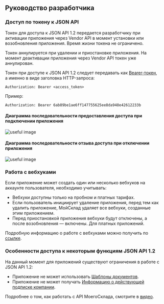 ## Руководство разработчика 

### Доступ по токену к JSON API 

Токен для доступа к JSON API 1.2 передается разработчику при активации приложения через Vendor API в момент установки или 
возобновления приложения. Время жизни токена не ограничено. 

Токен аннулируется при удалении и приостановке приложения. На момент деактивации приложения через Vendor API токен уже аннулирован.

Токен при доступе к JSON API 1.2 следует передавать как [Bearer-токен](https://dev.moysklad.ru/doc/api/remap/1.2/#mojsklad-json-api-obschie-swedeniq-autentifikaciq),
 а именно в виде заголовка HTTP-запроса:
 
 ```text
Authorization: Bearer <access_token>
 ```

Пример:

```text
Authorization: Bearer 6ab89be1ae6ff147755625ee8da948e42612233b
```

#### Диаграмма последовательности предоставления доступа при подключении приложения

![useful image](diag_install.png)

#### Диаграмма последовательности отзыва доступа при отключении приложения

![useful image](diag_uninstall.png)


### Работа с вебхуками

Если приложение может создать один или несколько вебхуков на аккаунте пользователя, необходимо учитывать:

- Вебхуки доступны только на пробном и платных тарифах.
- Если пользователь инициирует удаление приложения, перед тем как удалить приложение, МойСклад удаляет все вебхуки, созданные этим приложением.
- Перед приостановкой приложения вебхуки будут отключены, а после возобновления — включены. Для платных приложений. 

Подробную информацию о работе с вебхуками можно получить по [ссылке](https://dev.moysklad.ru/doc/api/remap/1.2/dictionaries/#suschnosti-veb-huki). 

### Особенности доступа к некоторым функциям JSON API 1.2

На данный момент для приложений существуют ограничения в работе с JSON API 1.2:

* Приложение не может использовать [Шаблоны документов](https://dev.moysklad.ru/doc/api/remap/1.2/documents/#dokumenty-obschie-swedeniq-shablony-dokumentow).
* Приложение не может получать [Информацию о действующей подписке компании](https://dev.moysklad.ru/doc/api/remap/1.2/dictionaries/#suschnosti-podpiska-kompanii).

Подробнее о том, как работать с API МоегоСклада, смотрите в [видео](https://www.youtube.com/watch?v=eQWNADSRSWA).
